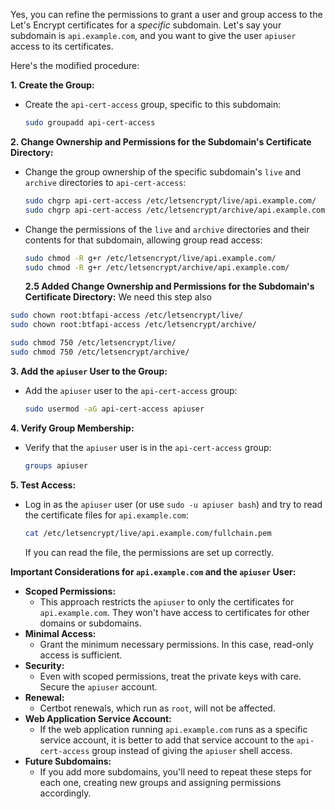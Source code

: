 Yes, you can refine the permissions to grant a user and group access to the Let's Encrypt certificates for a _specific_ subdomain. Let's say your subdomain is `api.example.com`, and you want to give the user `apiuser` access to its certificates.

Here's the modified procedure:

**1. Create the Group:**

- Create the `api-cert-access` group, specific to this subdomain:

  ```bash
  sudo groupadd api-cert-access
  ```

**2. Change Ownership and Permissions for the Subdomain's Certificate Directory:**

- Change the group ownership of the specific subdomain's `live` and `archive` directories to `api-cert-access`:

  ```bash
  sudo chgrp api-cert-access /etc/letsencrypt/live/api.example.com/
  sudo chgrp api-cert-access /etc/letsencrypt/archive/api.example.com/
  ```

- Change the permissions of the `live` and `archive` directories and their contents for that subdomain, allowing group read access:

  ```bash
  sudo chmod -R g+r /etc/letsencrypt/live/api.example.com/
  sudo chmod -R g+r /etc/letsencrypt/archive/api.example.com/
  ```

  **2.5 Added Change Ownership and Permissions for the Subdomain's Certificate Directory:**
  We need this step also

```bash
sudo chown root:btfapi-access /etc/letsencrypt/live/
sudo chown root:btfapi-access /etc/letsencrypt/archive/
```

```bash
sudo chmod 750 /etc/letsencrypt/live/
sudo chmod 750 /etc/letsencrypt/archive/
```

**3. Add the `apiuser` User to the Group:**

- Add the `apiuser` user to the `api-cert-access` group:

  ```bash
  sudo usermod -aG api-cert-access apiuser
  ```

**4. Verify Group Membership:**

- Verify that the `apiuser` user is in the `api-cert-access` group:

  ```bash
  groups apiuser
  ```

**5. Test Access:**

- Log in as the `apiuser` user (or use `sudo -u apiuser bash`) and try to read the certificate files for `api.example.com`:

  ```bash
  cat /etc/letsencrypt/live/api.example.com/fullchain.pem
  ```

  If you can read the file, the permissions are set up correctly.

**Important Considerations for `api.example.com` and the `apiuser` User:**

- **Scoped Permissions:**
  - This approach restricts the `apiuser` to only the certificates for `api.example.com`. They won't have access to certificates for other domains or subdomains.
- **Minimal Access:**
  - Grant the minimum necessary permissions. In this case, read-only access is sufficient.
- **Security:**
  - Even with scoped permissions, treat the private keys with care. Secure the `apiuser` account.
- **Renewal:**
  - Certbot renewals, which run as `root`, will not be affected.
- **Web Application Service Account:**
  - If the web application running `api.example.com` runs as a specific service account, it is better to add that service account to the `api-cert-access` group instead of giving the `apiuser` shell access.
- **Future Subdomains:**
  - If you add more subdomains, you'll need to repeat these steps for each one, creating new groups and assigning permissions accordingly.
